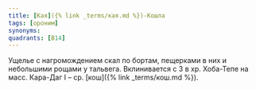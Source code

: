 ```yaml
---
title: [Кая]({% link _terms/кая.md %})-Кошла
tags: [ороним]
synonyms:
quadrants: [В14]
---
```


Ущелье с нагромождением скал по бортам, пещерками в них и небольшими рощами у
тальвега. Вклинивается с З в хр. Хоба-Тепе на масс. Кара-Даг I – ср.
[кош]({% link _terms/кош.md %}).
